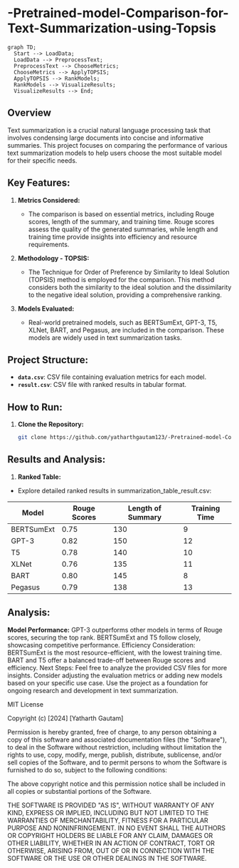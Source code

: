 # -Pretrained-model-Comparison-for-Text-Summarization-using-Topsis

```mermaid
graph TD;
  Start --> LoadData;
  LoadData --> PreprocessText;
  PreprocessText --> ChooseMetrics;
  ChooseMetrics --> ApplyTOPSIS;
  ApplyTOPSIS --> RankModels;
  RankModels --> VisualizeResults;
  VisualizeResults --> End;
```

## Overview

Text summarization is a crucial natural language processing task that involves condensing large documents into concise and informative summaries. This project focuses on comparing the performance of various text summarization models to help users choose the most suitable model for their specific needs.

## Key Features:

1. **Metrics Considered:**
   - The comparison is based on essential metrics, including Rouge scores, length of the summary, and training time. Rouge scores assess the quality of the generated summaries, while length and training time provide insights into efficiency and resource requirements.

2. **Methodology - TOPSIS:**
   - The Technique for Order of Preference by Similarity to Ideal Solution (TOPSIS) method is employed for the comparison. This method considers both the similarity to the ideal solution and the dissimilarity to the negative ideal solution, providing a comprehensive ranking.

3. **Models Evaluated:**
   - Real-world pretrained models, such as BERTSumExt, GPT-3, T5, XLNet, BART, and Pegasus, are included in the comparison. These models are widely used in text summarization tasks.

## Project Structure:

- **`data.csv`**: CSV file containing evaluation metrics for each model.
- **`result.csv`**: CSV file with ranked results in tabular format.

## How to Run:

1. **Clone the Repository:**
   ```bash
   git clone https://github.com/yatharthgautam123/-Pretrained-model-Comparison-for-Text-Summarization-using-Topsis.git

## Results and Analysis:
1. **Ranked Table:**
- Explore detailed ranked results in summarization_table_result.csv:

| **Model**   | **Rouge Scores**  | **Length of Summary** | **Training Time** |
|-------------|-------------------|-----------------------|-------------------|
| BERTSumExt  | 0.75              | 130                   | 9                 |
| GPT-3       | 0.82              | 150                   | 12                |
| T5          | 0.78              | 140                   | 10                |
| XLNet       | 0.76              | 135                   | 11                |
| BART        | 0.80              | 145                   | 8                 |
| Pegasus     | 0.79              | 138                   | 13                |



## Analysis:
**Model Performance:**
GPT-3 outperforms other models in terms of Rouge scores, securing the top rank.
BERTSumExt and T5 follow closely, showcasing competitive performance.
Efficiency Consideration:
BERTSumExt is the most resource-efficient, with the lowest training time.
BART and T5 offer a balanced trade-off between Rouge scores and efficiency.
Next Steps:
Feel free to analyze the provided CSV files for more insights.
Consider adjusting the evaluation metrics or adding new models based on your specific use case.
Use the project as a foundation for ongoing research and development in text summarization.

MIT License

Copyright (c) [2024] [Yatharth Gautam]

Permission is hereby granted, free of charge, to any person obtaining a copy
of this software and associated documentation files (the "Software"), to deal
in the Software without restriction, including without limitation the rights
to use, copy, modify, merge, publish, distribute, sublicense, and/or sell
copies of the Software, and to permit persons to whom the Software is
furnished to do so, subject to the following conditions:

The above copyright notice and this permission notice shall be included in all
copies or substantial portions of the Software.

THE SOFTWARE IS PROVIDED "AS IS", WITHOUT WARRANTY OF ANY KIND, EXPRESS OR
IMPLIED, INCLUDING BUT NOT LIMITED TO THE WARRANTIES OF MERCHANTABILITY,
FITNESS FOR A PARTICULAR PURPOSE AND NONINFRINGEMENT. IN NO EVENT SHALL THE
AUTHORS OR COPYRIGHT HOLDERS BE LIABLE FOR ANY CLAIM, DAMAGES OR OTHER
LIABILITY, WHETHER IN AN ACTION OF CONTRACT, TORT OR OTHERWISE, ARISING FROM,
OUT OF OR IN CONNECTION WITH THE SOFTWARE OR THE USE OR OTHER DEALINGS IN THE
SOFTWARE.

